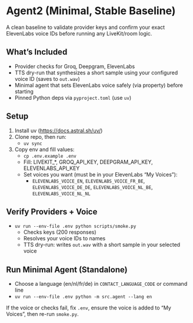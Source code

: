 # Agent2 (Minimal, Stable Baseline)

A clean baseline to validate provider keys and confirm your exact ElevenLabs voice IDs before running any LiveKit/room logic.

## What’s Included
- Provider checks for Groq, Deepgram, ElevenLabs
- TTS dry-run that synthesizes a short sample using your configured voice ID (saves to `out.wav`)
- Minimal agent that sets ElevenLabs voice safely (via property) before starting
- Pinned Python deps via `pyproject.toml` (use `uv`)

## Setup
1) Install uv (https://docs.astral.sh/uv/)
2) Clone repo, then run:
   - `uv sync`
3) Copy env and fill values:
   - `cp .env.example .env`
   - Fill: LIVEKIT_*, GROQ_API_KEY, DEEPGRAM_API_KEY, ELEVENLABS_API_KEY
   - Set voices you want (must be in your ElevenLabs “My Voices”):
     - `ELEVENLABS_VOICE_EN`, `ELEVENLABS_VOICE_FR_BE`, `ELEVENLABS_VOICE_DE_DE`, `ELEVENLABS_VOICE_NL_BE`, `ELEVENLABS_VOICE_NL_NL`

## Verify Providers + Voice
- `uv run --env-file .env python scripts/smoke.py`
  - Checks keys (200 responses)
  - Resolves your voice IDs to names
  - TTS dry-run: writes `out.wav` with a short sample in your selected voice

## Run Minimal Agent (Standalone)
- Choose a language (en/nl/fr/de) in `CONTACT_LANGUAGE_CODE` or command line
- `uv run --env-file .env python -m src.agent --lang en`

If the voice or checks fail, fix `.env`, ensure the voice is added to “My Voices”, then re-run `smoke.py`.
